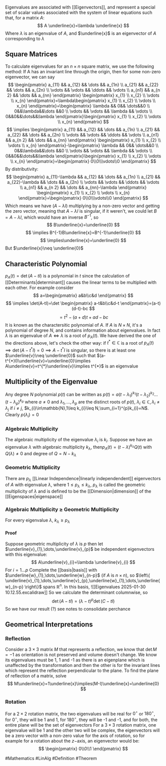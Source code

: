 Eigenvalues are associated with [[Eigenvectors]], and represent a special set of scalar values associated with the system of linear equations such that, for a matrix $A$: 
$$
A \underline{x}=\lambda \underline{x}
$$
Where $\lambda$ is an eigenvalue of $A$, and $\underline{x}$ is an eigenvector of $A$ corresponding to $\lambda$
## Square Matrices
To calculate eigenvalues for an $n\times n$ square matrix, we use the following method:
If A has an invariant line through the origin, then for some non-zero eigenvector, we can say 
$$
\begin{pmatrix}
a_{11} && a_{12} && \dots && a_{1n} \\
a_{21} && a_{22} && \dots && a_{2n} \\
\vdots && \vdots && \ddots && \vdots \\
a_{n1} && a_{n 2} && \dots && a_{nn}
\end{pmatrix}
\begin{pmatrix}
x_{1} \\ x_{2} \\ \vdots \\ x_{n}
\end{pmatrix}=\lambda\begin{pmatrix}
x_{1} \\ x_{2} \\ \vdots \\ x_{n}
\end{pmatrix}=\begin{pmatrix}
\lambda && 0&& \dots&&0 \\
0&&\lambda&&\dots &&0 \\
\vdots && \vdots && \lambda && \vdots \\
0&&0&&\dots&&\lambda
\end{pmatrix}\begin{pmatrix}
x_{1} \\ x_{2} \\ \vdots \\ x_{n}
\end{pmatrix}
$$
$$
\implies \begin{pmatrix}
a_{11} && a_{12} && \dots && a_{1n} \\
a_{21} && a_{22} && \dots && a_{2n} \\
\vdots && \vdots && \ddots && \vdots \\
a_{n1} && a_{n 2} && \dots && a_{nn}
\end{pmatrix}
\begin{pmatrix}
x_{1} \\ x_{2} \\ \vdots \\ x_{n}
\end{pmatrix}-\begin{pmatrix}
\lambda && 0&& \dots&&0 \\
0&&\lambda&&\dots &&0 \\
\vdots && \vdots && \lambda && \vdots \\
0&&0&&\dots&&\lambda
\end{pmatrix}\begin{pmatrix}
x_{1} \\ x_{2} \\ \vdots \\ x_{n}
\end{pmatrix}=\begin{pmatrix}
0\\0\\\vdots\\0
\end{pmatrix}
$$
By distributivity:
$$
\begin{pmatrix}
a_{11}-\lambda && a_{12} && \dots && a_{1n} \\
a_{21} && a_{22}-\lambda && \dots && a_{2n} \\
\vdots && \vdots && \ddots && \vdots \\
a_{n1} && a_{n 2} && \dots && a_{nn}-\lambda
\end{pmatrix}
\begin{pmatrix}
x_{1} \\ x_{2} \\ \vdots \\ x_{n}
\end{pmatrix}=\begin{pmatrix}
0\\0\\\vdots\\0
\end{pmatrix}
$$
Which means we have $(A-\lambda I)$ multiplying by a non-zero vector and getting the zero vector, meaning that $A-\lambda I$ is singular, if it weren't, we could let $B=A-\lambda I$, which would have an inverse $B^{-1}$, so
$$
B\underline{x}=\underline{0}
$$
$$
\implies B^{-1}B\underline{x}=B^{-1}\underline{0}
$$
$$
 \implies\underline{x}=\underline{0}
$$
But $\underline{x}\neq \underline{0}$
## Characteristic Polynomial
$p_{A}(t)=\det(A-tI)$ is a polynomial in $t$ since the calculation of [[Determinants|determinant]] causes the linear terms to be multiplied with each other. For example consider 
$$
a=\begin{pmatrix}
a&b\\c&d
\end{pmatrix}
$$
$$
\implies \det(A-tI)=\det \begin{pmatrix}
a-t&b\\c&d-t
\end{pmatrix}=(a-t)(d-t)-bc
$$
$$
= t^{2}-(a+d)t+ad-bc
$$
It is known as the charactersitic polynomial of $A$. If $A$ is $N\times N$, it's a polynomial of degree $N$, and contains information about eigenvalues. In fact $\lambda$ is an eigenvalue of $A\iff\lambda$ is a root of $p_{A}(t)$. We have derived the one of the directions above, let's check the other way: if $t^{*}\in\mathbb{C}$ is a root of $p_{A}(t)\implies \det(A-t^{*}I)=0\implies A-t^{*}I$ is singular, so there is at least one $\underline{v}\neq  \underline{0}$ such that $(a-t^{*}I)\underline{v}=\underline{0}\implies A\underline{v}=t^{*}\underline{v}\implies t^{*}$ is an eigenvalue
## Multiplicity of the Eigenvalue
Any degree $N$ polynomial $p(t)$ can be written as $p(t)=a(t-\lambda_{1})^{k_{1}}(t-\lambda_{2})^{k_{2}}\dots(t-\lambda_{p})^{k_{p}}$ where $a\neq 0$ and $\lambda_{1},\dots,\lambda_{p}$ are the distinct roots of $p(t)$, $\lambda_{i}\in\mathbb{C},\lambda_{i}\neq\lambda_{j}$ if $i\neq j$, $k_{i}\in\mathbb{N},1\leq k_{i}\leq N,\sum_{i=1}^{p}k_{i}=N$. Clearly $p(\lambda_{i})=0$
### Algebraic Multiplicity
The algebraic multiplicity of the eigenvalue $\lambda_{i}$ is $k_{i}$. Suppose we have an eigenvalue $\lambda$ with algebraic multiplicity $k_{\lambda}$, then$p_{A}(t)=(t-\lambda)^{k_{\lambda}}Q(t)$ with $Q(\lambda)\neq 0$ and degree of $Q=N-k_{\lambda}$
### Geometric Multiplicity
There are $p_{\lambda}$ [[Linear Independence|linearly independendent]] eigenvectors of $A$ with eigenvalue $\lambda$, where $1\leq p_{\lambda}\leq k_{\lambda}$, $p_{\lambda}$ is called the geometric multiplicity of $\lambda$ and is defined to be the [[Dimension|dimension]] of the [[Eigenspaces|eigenspace]]
### Algebraic Multiplicity $\geq$ Geometric Multiplicity
For every eigenvalue $\lambda$, $k_{\lambda}\geq p_{\lambda}$
#### Proof
Suppose geometric multiplicity of $\lambda$ is $p$ then let $\underline{v}_{1},\dots,\underline{v}_{p}$ be independent eigenvectors with this eigenvalue:
$$
A\underline{v}_{i}=\lambda \underline{v}_{i}
$$
For $i=1\dots p$
Complete the [[basis|basis]] with $\underline{w}_{1},\dots,\underline{w}_{n-p}$ (if $A$ is $n\times n$), so $\left\{ \underline{v}_{1},\dots,\underline{v}_{p},\underline{w}_{1},\dots,\underline{w}_{n-p} \right\}$ spans $\mathbb{R}^{n}$. In this basis,
![[Eigenvalues 2025-01-30 10.12.55.excalidraw]]
So we calculate the determinant columnwise, so 
$$
\det(A-tI)=(\lambda-t)^{p}\det(C-tI)
$$
So we have our result (?) see notes to consolidate perchance

## Geometrical Interpretations
### Reflection
Consider a $3\times{3}$ matrix $M$ that represents a reflection, we know that $\det M=-1$ as orientation is not preserved and volume doesn\'t change. We know its eigenvalues must be 1, 1 and -1 as there is an eigenplane which is unaffected by the transformation and then the other is for the invariant lines which represent the reflection perpendicular to the plane. To find the plane of reflection of a matrix, solve
$$
M\underline{x}=1\underline{x}\implies(M-I)\underline{x}=\underline{0}
$$
### Rotation
For a $2\times 2$ rotation matrix, the two eigenvalues will be real for $0^{\circ}$ or $180^{\circ}$, for $0^{\circ}$, they will be 1 and 1, for $180^{\circ}$, they will be -1 and -1, and for both, the entire plane will be the set of eigenvectors
For a $3\times 3$ rotation matrix, one eigenvalue will be 1 and the other two will be complex, the eigenvectors will be a zero vector with a non-zero value for the axis of rotation, so for example for a rotation about the $z-$axis, an eigenvector would be:
$$
\begin{pmatrix}
0\\0\\1
\end{pmatrix}
$$

#Mathematics #LinAlg #Definition #Theorem 